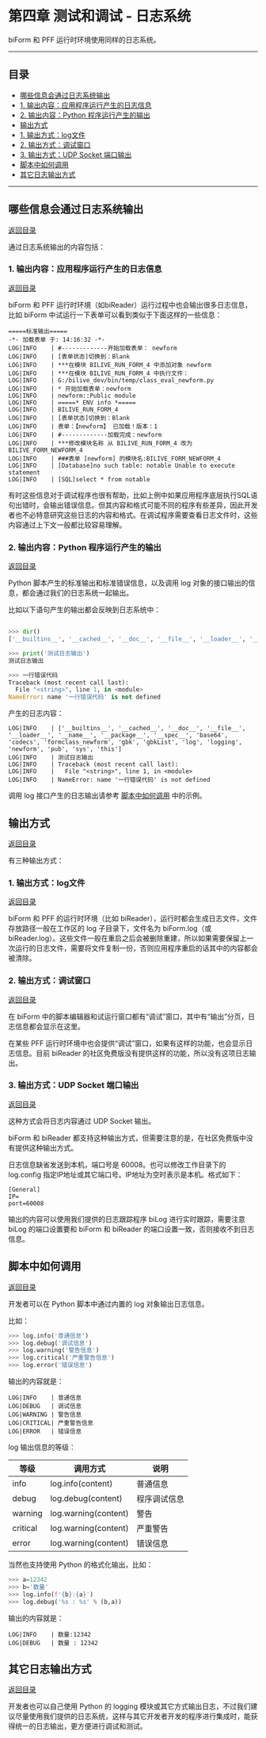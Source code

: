 # 第四章 测试和调试 - 日志系统

biForm 和 PFF 运行时环境使用同样的日志系统。

---

<h2 id=category>目录</h2>

- [哪些信息会通过日志系统输出](#哪些信息会通过日志系统输出)
 - [1. 输出内容：应用程序运行产生的日志信息](#_1-输出内容：应用程序运行产生的日志信息)
 - [2. 输出内容：Python 程序运行产生的输出](#_2-输出内容：Python-程序运行产生的输出)
- [输出方式](#输出方式)
 - [1. 输出方式：log文件](#_1-输出方式：log文件)
 - [2. 输出方式：调试窗口](#_2-输出方式：调试窗口)
 - [3. 输出方式：UDP Socket 端口输出](#_3-输出方式：UDP-Socket-端口输出)
- [脚本中如何调用](#脚本中如何调用)
- [其它日志输出方式](#其它日志输出方式)

---

## 哪些信息会通过日志系统输出

[返回目录](#category)

通过日志系统输出的内容包括：

### 1. 输出内容：应用程序运行产生的日志信息

[返回目录](#category)

biForm 和 PFF 运行时环境（如biReader）运行过程中也会输出很多日志信息，比如 biForm 中试运行一下表单可以看到类似于下面这样的一些信息：

``` log
=====标准输出=====
-*- 加载表单 于: 14:16:32 -*-
LOG|INFO    | #-------------开始加载表单： newform
LOG|INFO    | [表单状态]切换到：Blank
LOG|INFO    | ***在模块 BILIVE_RUN_FORM_4 中添加对象 newform
LOG|INFO    | ***在模块 BILIVE_RUN_FORM_4 中执行文件：
LOG|INFO    | G:/bilive_dev/bin/temp/class_eval_newform.py
LOG|INFO    | * 开始加载表单：newform
LOG|INFO    | newform::Public module
LOG|INFO    | =====* ENV info *=====
LOG|INFO    | BILIVE_RUN_FORM_4
LOG|INFO    | [表单状态]切换到：Blank
LOG|INFO    | 表单：【newform】 已加载！版本：1
LOG|INFO    | #-------------加载完成：newform
LOG|INFO    | ***修改模块名称 从 BILIVE_RUN_FORM_4 改为 BILIVE_FORM_NEWFORM_4
LOG|INFO    | ###表单 [newform] 的模块名:BILIVE_FORM_NEWFORM_4
LOG|INFO    | [Database]no such table: notable Unable to execute statement
LOG|INFO    | [SQL]select * from notable
```

有时这些信息对于调试程序也很有帮助，比如上例中如果应用程序底层执行SQL语句出错时，会输出错误信息。但其内容和格式可能不同的程序有些差异，因此开发者也不必特意研究这些日志的内容和格式。在调试程序需要查看日志文件时，这些内容通过上下文一般都比较容易理解。

### 2. 输出内容：Python 程序运行产生的输出

[返回目录](#category)

Python 脚本产生的标准输出和标准错误信息，以及调用 log 对象的接口输出的信息，都会通过我们的日志系统一起输出。

比如以下语句产生的输出都会反映到日志系统中：

``` Python

>>> dir()
['__builtins__', '__cached__', '__doc__', '__file__', '__loader__', '__name__', '__package__', '__spec__', 'base64', 'codecs', 'formclass_newform', 'gbk', 'gbkList', 'log', 'logging', 'newform', 'pub', 'sys', 'this']

>>> print('测试日志输出')
测试日志输出

>>> 一行错误代码
Traceback (most recent call last):
  File "<string>", line 1, in <module>
NameError: name '一行错误代码' is not defined

```

产生的日志内容：

``` log
LOG|INFO    | ['__builtins__', '__cached__', '__doc__', '__file__', '__loader__', '__name__', '__package__', '__spec__', 'base64', 'codecs', 'formclass_newform', 'gbk', 'gbkList', 'log', 'logging', 'newform', 'pub', 'sys', 'this']
LOG|INFO    | 测试日志输出
LOG|INFO    | Traceback (most recent call last):
LOG|INFO    |   File "<string>", line 1, in <module>
LOG|INFO    | NameError: name '一行错误代码' is not defined
```

调用 log 接口产生的日志输出请参考 [脚本中如何调用](#脚本中如何调用) 中的示例。

## 输出方式

[返回目录](#category)

有三种输出方式：

### 1. 输出方式：log文件

[返回目录](#category)

biForm 和 PFF 的运行时环境（比如 biReader），运行时都会生成日志文件，文件存放路径一般在工作区的 log 子目录下，文件名为 biForm.log（或 biReader.log）。这些文件一般在重启之后会被删除重建，所以如果需要保留上一次运行的日志文件，需要将文件复制一份，否则应用程序重启的话其中的内容都会被清除。

### 2. 输出方式：调试窗口

[返回目录](#category)

在 biForm 中的脚本编辑器和试运行窗口都有“调试”窗口，其中有“输出”分页，日志信息都会显示在这里。

在某些 PFF 运行时环境中也会提供“调试”窗口，如果有这样的功能，也会显示日志信息。目前 biReader 的社区免费版没有提供这样的功能，所以没有这项日志输出。

### 3. 输出方式：UDP Socket 端口输出

[返回目录](#category)

这种方式会将日志内容通过 UDP Socket 输出。

biForm 和 biReader 都支持这种输出方式，但需要注意的是，在社区免费版中没有提供这种输出方式。

日志信息缺省发送到本机，端口号是 60008。也可以修改工作目录下的 log.config 指定IP地址或其它端口号。IP地址为空时表示是本机。格式如下：

``` config
[General]
IP=
port=60008
```

输出的内容可以使用我们提供的日志跟踪程序 biLog 进行实时跟踪，需要注意 biLog 的端口设置要和 biForm 和 biReader 的端口设置一致，否则接收不到日志信息。

## 脚本中如何调用

[返回目录](#category)

开发者可以在 Python 脚本中通过内置的 log 对象输出日志信息。

比如：
``` Python
>>> log.info('普通信息')
>>> log.debug('调试信息')
>>> log.warning('警告信息')
>>> log.critical('严重警告信息')
>>> log.error('错误信息')
```

输出的内容就是：
``` log
LOG|INFO    | 普通信息
LOG|DEBUG   | 调试信息
LOG|WARNING | 警告信息
LOG|CRITICAL| 严重警告信息
LOG|ERROR   | 错误信息
```

log 输出信息的等级：

|   等级   |       调用方式        |    说明     |
| -------- | -------------------- | ----------- |
| info     | log.info(content)    | 普通信息     |
| debug    | log.debug(content)   | 程序调试信息 |
| warning  | log.warning(content) | 警告        |
| critical | log.warning(content) | 严重警告     |
| error    | log.warning(content) | 错误信息     |

当然也支持使用 Python 的格式化输出，比如：
``` Python
>>> a=12342
>>> b='数量'
>>> log.info(f'{b}:{a}')
>>> log.debug('%s : %s' % (b,a))
```

输出的内容就是：
``` log
LOG|INFO    | 数量:12342
LOG|DEBUG   | 数量 : 12342
```

## 其它日志输出方式

[返回目录](#category)

开发者也可以自己使用 Python 的 logging 模块或其它方式输出日志，不过我们建议尽量使用我们提供的日志系统，这样与其它开发者开发的程序进行集成时，能获得统一的日志输出，更方便进行调试和测试。
